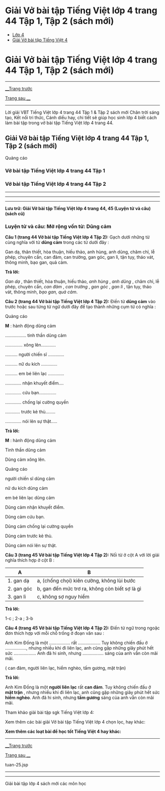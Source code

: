 # Giải Vở bài tập Tiếng Việt lớp 4 trang 44 Tập 1, Tập 2 (sách mới)

  * [Lớp 4](https://vietjack.com/series/lop-4.jsp)
  * [Giải Vở bài tập Tiếng Việt 4](https://vietjack.com/giai-vo-bai-tap-tieng-viet-4/index.jsp)



# Giải Vở bài tập Tiếng Việt lớp 4 trang 44 Tập 1, Tập 2 (sách mới)

* * *

[__Trang trước](https://vietjack.com/giai-vo-bai-tap-tieng-viet-4/tuan-25.jsp)

[Trang sau __](https://vietjack.com/giai-vo-bai-tap-tieng-viet-4/tuan-25.jsp)

* * *

Lời giải VBT Tiếng Việt lớp 4 trang 44 Tập 1 & Tập 2 sách mới Chân trời sáng tạo, Kết nối tri thức, Cánh diều hay, chi tiết sẽ giúp học sinh lớp 4 biết cách làm bài tập trong vở bài tập Tiếng Việt lớp 4 trang 44.

## Giải Vở bài tập Tiếng Việt lớp 4 trang 44 Tập 1, Tập 2 (sách mới)

Quảng cáo

### **Vở bài tập Tiếng Việt lớp 4 trang 44 Tập 1**

### **Vở bài tập Tiếng Việt lớp 4 trang 44 Tập 2**

* * *

* * *

* * *

**Lưu trữ: Giải Vở bài tập Tiếng Việt lớp 4 trang 44, 45 (Luyện từ và câu) (sách cũ)**

### **Luyện từ và câu: Mở rộng vốn từ: Dũng cảm**

**Câu 1 (trang 44 Vở bài tập Tiếng Việt lớp 4 Tập 2):** Gạch dưới những từ cùng nghĩa với từ **dũng cảm** trong các từ dưới đây :

Gan dạ, thân thiết, hòa thuận, hiếu thảo, anh hùng, anh dũng, chăm chỉ, lễ phép, chuyên cần, can đảm, can trường, gan góc, gan lì, tận tụy, tháo vát, thông minh, bạo gan, quả cảm.

**Trả lời:**

_Gan dạ_ , thân thiết, hòa thuận, hiếu thảo, _anh hùng_ , _anh dũng_ , chăm chỉ, lễ phép, chuyên cần, _can đảm_ , _can trường_ , _gan góc_ , _gan lì_ , tận tụy, tháo vát, thông minh, _bạo gan, quả cảm_.

**Câu 2 (trang 44 Vở bài tập Tiếng Việt lớp 4 Tập 2):** Điền từ **dũng cảm** vào trước hoặc sau từng từ ngữ dưới đây để tạo thành những cụm từ có nghĩa :

Quảng cáo

**M** : hành động dũng cảm

................. tinh thần dũng cảm

.............. xông lên............

.......... người chiến sĩ .............

.......... nữ du kích .............

.......... em bé liên lạc .............

............. nhận khuyết điểm....

............. cứu bạn..............

............. chống lại cường quyền

............ trước kẻ thù........

............. nói lên sự thật.....

**Trả lời:**

**M** : hành động dũng cảm

Tinh thần dũng cảm

Dũng cảm xông lên.

Quảng cáo

người chiến sĩ dũng cảm

nữ du kích dũng cảm

em bé liên lạc dũng cảm

Dũng cảm nhận khuyết điểm.

Dũng cảm cứu bạn.

Dũng cảm chống lại cường quyền

Dũng cảm trước kẻ thù.

Dũng cảm nói lên sự thật.

**Câu 3 (trang 45 Vở bài tập Tiếng Việt lớp 4 Tập 2):** Nối từ ở cột A với lời giải nghĩa thích hợp ở cột B :

A|  B  
---|---  
1\. gan dạ |  a, (chống chọi) kiên cường, không lùi bước  
2\. gan góc |  b, gan đến mức trơ ra, không còn biết sợ là gì  
3\. gan lì|  c, không sợ nguy hiểm  
  
**Trả lời:**

1-c ; 2-a ; 3-b

**Câu 4 (trang 45 Vở bài tập Tiếng Việt lớp 4 Tập 2):** Điền từ ngữ trong ngoặc đơn thích hợp với mỗi chỗ trống ở đoạn văn sau :

Anh Kim Đồng là một ................. rất .................. Tuy không chiến đấu ở ................., nhưng nhiều khi đi liên lạc, anh cũng gặp những giây phút hết sức .................. Anh đã hi sinh, nhưng ................. sáng của anh vẫn còn mãi mãi.

( can đảm, người liên lạc, hiểm nghèo, tấm gương, mặt trận) 

**Trả lời:**

Anh Kim Đồng là một **người liên lạc** rất **can đảm**. Tuy không chiến đấu ở **mặt trận** , nhưng nhiều khi đi liên lạc, anh cũng gặp những giây phút hết sức **hiểm nghèo**. Anh đã hi sinh, nhưng **tấm gương** sáng của anh vẫn còn mãi mãi.

Tham khảo giải bài tập sgk Tiếng Việt lớp 4:

Xem thêm các bài giải Vở bài tập Tiếng Việt lớp 4 chọn lọc, hay khác:

**Xem thêm các loạt bài để học tốt Tiếng Việt 4 hay khác:**

* * *

[__Trang trước](https://vietjack.com/giai-vo-bai-tap-tieng-viet-4/tuan-25.jsp)

[Trang sau __](https://vietjack.com/giai-vo-bai-tap-tieng-viet-4/tuan-25.jsp)

tuan-25.jsp

* * *

* * *

Giải bài tập lớp 4 sách mới các môn học
